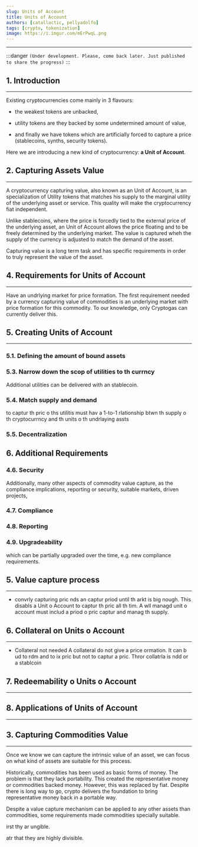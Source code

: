 ```yaml
---
slug: Units of Account
title: Units of Account
authors: [catallactic, pellyadolfo]
tags: [crypto, tokenization]
image: https://i.imgur.com/mErPwqL.png
---
```

---

:::danger
`(Under development. Please, come back later. Just published to share the progress)`
:::

## 1. Introduction
---

Existing cryptocurrencies come mainly in 3 flavours:

- the weakest tokens are unbacked,

- utility tokens are they backed by some undetermined amount of value,

- and finally we have tokens which are artificially forced to capture a price (stablecoins, synths, security tokens).

Here we are introducing a new kind of cryptocurrency: **a Unit of Account**.

<!-- truncate -->

## 2. Capturing Assets Value
---

A cryptocurrency capturing value, also known as an Unit of Account, is an specialization of Utility tokens that matches his supply to the marginal utility of the underlying asset or service. This quality will make the cryptocurrency fiat independent. 

Unlike stablecoins, where the price is forcedly tied to the external price of the underlying asset, an Unit of Account allows the price floating and to be freely determined by the underlying market. The value is captured wheh the supply of the currency is adjusted to match the demand of the asset.

Capturing value is a long term task and has specific requirements in order to truly represent the value of the asset. 



## 4. Requirements for Units of Account
---

Have an undrlying market for price formation. The first requirement needed by a currency capturing value of commodities is an underlying market with price formation for this commodity. To our knowledge, only Cryptogas can currently deliver this.


## 5. Creating Units of Account
---


### 5.1. Defining the amount of bound assets






### 5.3. Narrow down the scop of utilities to th currncy

Additional utilities can be delivered with an stablecoin.

### 5.4. Match supply and demand

to captur th pric o ths utilitis
must hav a 1-to-1 rlationship btwn th supply o th cryptocurrncy and th units o th undrlaying assts

### 5.5. Decentralization


## 6. Additional Requirements


### 4.6. Security

Additionally, many other aspects of commodity value capture, as the compliance implications, reporting or security, suitable markets, driven projects, 


### 4.7. Compliance

### 4.8. Reporting

### 4.9. Upgradeability

which can be partially upgraded over the time, e.g. new compliance requirements.

## 5. Value capture process
---

* convrly capturing pric nds an captur priod until th arkt is big nough. This disabls a Unit o Account to captur th pric all th tim. A wll managd unit o account must includ a priod o pric captur and manag th supply.

## 6. Collateral on Units o Account
---

* Collateral not needed A collateral do not give a price ormation. It can b ud to rdm and to  ix pric but not to captur a pric. Thror collatrla is ndd or a stablcoin


## 7. Redeemability o Units o Account
---


## 8. Applications of Units of Account
---




## 3. Capturing Commodities Value
---

Once we know we can capture the intrinsic value of an asset, we can focus on what kind of assets are suitable for this process.

Historically, commodities has been used as basic forms of money. The problem is that they lack portability. This created the representative money or commodities backed money. However, this was replaced by fiat. Despite there is long way to go, crypto delivers the foundation to bring representative money back in a portable way.

Despite a value capture mechanism can be applied to any other assets than commodities, some requirements made commodities specially suitable.

 irst thy ar ungible.

atr that they are highly divisible.


